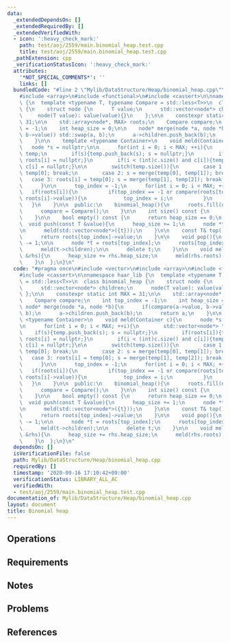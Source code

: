 ```yaml
---
data:
  _extendedDependsOn: []
  _extendedRequiredBy: []
  _extendedVerifiedWith:
  - icon: ':heavy_check_mark:'
    path: test/aoj/2559/main.binomial_heap.test.cpp
    title: test/aoj/2559/main.binomial_heap.test.cpp
  _pathExtension: cpp
  _verificationStatusIcon: ':heavy_check_mark:'
  attributes:
    '*NOT_SPECIAL_COMMENTS*': ''
    links: []
  bundledCode: "#line 2 \"Mylib/DataStructure/Heap/binomial_heap.cpp\"\n#include <vector>\n\
    #include <array>\n#include <functional>\n#include <cassert>\n\nnamespace haar_lib\
    \ {\n  template <typename T, typename Compare = std::less<T>>\n  class binomial_heap\
    \ {\n    struct node {\n      T value;\n      std::vector<node*> children;\n \
    \     node(T value): value(value){}\n    };\n\n    constexpr static int MAX =\
    \ 31;\n\n    std::array<node*, MAX> roots;\n    Compare compare;\n    int top_index\
    \ = -1;\n    int heap_size = 0;\n\n    node* merge(node *a, node *b){\n      if(compare(a->value,\
    \ b->value)) std::swap(a, b);\n      a->children.push_back(b);\n      return a;\n\
    \    }\n\n    template <typename Container>\n    void meld(Container c){\n   \
    \   node *s = nullptr;\n\n      for(int i = 0; i < MAX; ++i){\n        std::vector<node*>\
    \ temp;\n        if(s){temp.push_back(s); s = nullptr;}\n        if(roots[i]){temp.push_back(roots[i]);\
    \ roots[i] = nullptr;}\n        if(i < (int)c.size() and c[i]){temp.push_back(c[i]);\
    \ c[i] = nullptr;}\n\n        switch(temp.size()){\n        case 1: roots[i] =\
    \ temp[0]; break;\n        case 2: s = merge(temp[0], temp[1]); break;\n     \
    \   case 3: roots[i] = temp[0]; s = merge(temp[1], temp[2]); break;\n        }\n\
    \      }\n\n      top_index = -1;\n      for(int i = 0; i < MAX; ++i){\n     \
    \   if(roots[i]){\n          if(top_index == -1 or compare(roots[top_index]->value,\
    \ roots[i]->value)){\n            top_index = i;\n          }\n        }\n   \
    \   }\n    }\n\n  public:\n    binomial_heap(){\n      roots.fill(nullptr);\n\
    \      compare = Compare();\n    }\n\n    int size() const {\n      return heap_size;\n\
    \    }\n\n    bool empty() const {\n      return heap_size == 0;\n    }\n\n  \
    \  void push(const T &value){\n      heap_size += 1;\n      node *t = new node(value);\n\
    \n      meld(std::vector<node*>({t}));\n    }\n\n    const T& top() const {\n\
    \      return roots[top_index]->value;\n    }\n\n    void pop(){\n      heap_size\
    \ -= 1;\n\n      node *t = roots[top_index];\n      roots[top_index] = nullptr;\n\
    \      meld(t->children);\n\n      delete t;\n    }\n\n    void meld(binomial_heap\
    \ &rhs){\n      heap_size += rhs.heap_size;\n      meld(rhs.roots);\n      rhs.roots.fill(nullptr);\n\
    \    }\n  };\n}\n"
  code: "#pragma once\n#include <vector>\n#include <array>\n#include <functional>\n\
    #include <cassert>\n\nnamespace haar_lib {\n  template <typename T, typename Compare\
    \ = std::less<T>>\n  class binomial_heap {\n    struct node {\n      T value;\n\
    \      std::vector<node*> children;\n      node(T value): value(value){}\n   \
    \ };\n\n    constexpr static int MAX = 31;\n\n    std::array<node*, MAX> roots;\n\
    \    Compare compare;\n    int top_index = -1;\n    int heap_size = 0;\n\n   \
    \ node* merge(node *a, node *b){\n      if(compare(a->value, b->value)) std::swap(a,\
    \ b);\n      a->children.push_back(b);\n      return a;\n    }\n\n    template\
    \ <typename Container>\n    void meld(Container c){\n      node *s = nullptr;\n\
    \n      for(int i = 0; i < MAX; ++i){\n        std::vector<node*> temp;\n    \
    \    if(s){temp.push_back(s); s = nullptr;}\n        if(roots[i]){temp.push_back(roots[i]);\
    \ roots[i] = nullptr;}\n        if(i < (int)c.size() and c[i]){temp.push_back(c[i]);\
    \ c[i] = nullptr;}\n\n        switch(temp.size()){\n        case 1: roots[i] =\
    \ temp[0]; break;\n        case 2: s = merge(temp[0], temp[1]); break;\n     \
    \   case 3: roots[i] = temp[0]; s = merge(temp[1], temp[2]); break;\n        }\n\
    \      }\n\n      top_index = -1;\n      for(int i = 0; i < MAX; ++i){\n     \
    \   if(roots[i]){\n          if(top_index == -1 or compare(roots[top_index]->value,\
    \ roots[i]->value)){\n            top_index = i;\n          }\n        }\n   \
    \   }\n    }\n\n  public:\n    binomial_heap(){\n      roots.fill(nullptr);\n\
    \      compare = Compare();\n    }\n\n    int size() const {\n      return heap_size;\n\
    \    }\n\n    bool empty() const {\n      return heap_size == 0;\n    }\n\n  \
    \  void push(const T &value){\n      heap_size += 1;\n      node *t = new node(value);\n\
    \n      meld(std::vector<node*>({t}));\n    }\n\n    const T& top() const {\n\
    \      return roots[top_index]->value;\n    }\n\n    void pop(){\n      heap_size\
    \ -= 1;\n\n      node *t = roots[top_index];\n      roots[top_index] = nullptr;\n\
    \      meld(t->children);\n\n      delete t;\n    }\n\n    void meld(binomial_heap\
    \ &rhs){\n      heap_size += rhs.heap_size;\n      meld(rhs.roots);\n      rhs.roots.fill(nullptr);\n\
    \    }\n  };\n}\n"
  dependsOn: []
  isVerificationFile: false
  path: Mylib/DataStructure/Heap/binomial_heap.cpp
  requiredBy: []
  timestamp: '2020-09-16 17:10:42+09:00'
  verificationStatus: LIBRARY_ALL_AC
  verifiedWith:
  - test/aoj/2559/main.binomial_heap.test.cpp
documentation_of: Mylib/DataStructure/Heap/binomial_heap.cpp
layout: document
title: Binomial heap
---
```


## Operations

## Requirements

## Notes

## Problems

## References
